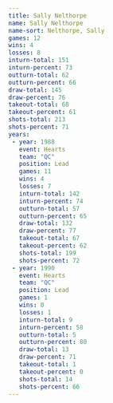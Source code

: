 ```yaml
---
title: Sally Nelthorpe
name: Sally Nelthorpe
name-sort: Nelthorpe, Sally
games: 12
wins: 4
losses: 8
inturn-total: 151
inturn-percent: 73
outturn-total: 62
outturn-percent: 66
draw-total: 145
draw-percent: 76
takeout-total: 68
takeout-percent: 61
shots-total: 213
shots-percent: 71
years:
 - year: 1988
   event: Hearts
   team: "QC"
   position: Lead
   games: 11
   wins: 4
   losses: 7
   inturn-total: 142
   inturn-percent: 74
   outturn-total: 57
   outturn-percent: 65
   draw-total: 132
   draw-percent: 77
   takeout-total: 67
   takeout-percent: 62
   shots-total: 199
   shots-percent: 72
 - year: 1990
   event: Hearts
   team: "QC"
   position: Lead
   games: 1
   wins: 0
   losses: 1
   inturn-total: 9
   inturn-percent: 58
   outturn-total: 5
   outturn-percent: 80
   draw-total: 13
   draw-percent: 71
   takeout-total: 1
   takeout-percent: 0
   shots-total: 14
   shots-percent: 66
---
```

